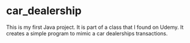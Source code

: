 # car_dealership
This is my first Java project.  It is part of a class that I found on Udemy.  It creates a simple program to mimic a car dealerships transactions.
